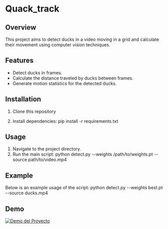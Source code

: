 # Quack_track
## Overview
This project aims to detect ducks in a video moving in a grid and calculate their movement using computer vision techniques.

## Features
- Detect ducks in frames.
- Calculate the distance traveled by ducks between frames.
- Generate motion statistics for the detected ducks.

## Installation
1. Clone this repository

2. Install dependencies:
pip install -r requirements.txt

## Usage
1. Navigate to the project directory.
2. Run the main script:
python detect.py --weights /path/to/weights.pt --source path/to/video.mp4

## Example
Below is an example usage of the script:
python detect.py --weights best.pt --source ducks.mp4

## Demo

[![Demo del Proyecto](http://img.youtube.com/vi/olWXXbzrLfk/0.jpg)](http://www.youtube.com/watch?v=olWXXbzrLfk)

